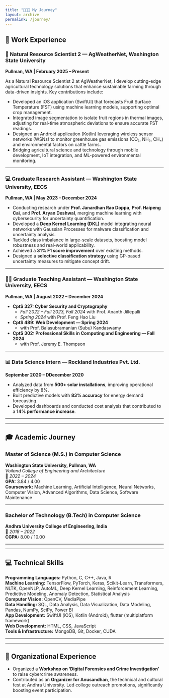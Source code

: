 ```yaml
---
title: "👨🏻‍💻 My Journey"
layout: archive
permalink: /journey/
---
```


## 💼 Work Experience

### 🌾 Natural Resource Scientist 2 — AgWeatherNet, Washington State University  
**Pullman, WA | February 2025 – Present**

As a Natural Resource Scientist 2 at AgWeatherNet, I develop cutting-edge agricultural technology solutions that enhance sustainable farming through data-driven insights. Key contributions include:

- Developed an iOS application (SwiftUI) that forecasts Fruit Surface Temperature (FST) using machine learning models, supporting optimal crop management.
- Integrated image segmentation to isolate fruit regions in thermal images, adjusting for real-time atmospheric deviations to ensure accurate FST readings.
- Designed an Android application (Kotlin) leveraging wireless sensor networks (WSNs) to monitor greenhouse gas emissions (CO₂, NH₃, CH₄) and environmental factors on cattle farms.
- Bridging agricultural science and technology through mobile development, IoT integration, and ML-powered environmental monitoring.

---

### 💻 Graduate Research Assistant — Washington State University, EECS  
**Pullman, WA | May 2023 – December 2024**

- Conducting research under **Prof. Janardhan Rao Doppa**, **Prof. Haipeng Cai**, and **Prof. Aryan Deshwal**, merging machine learning with cybersecurity for uncertainty quantification.  
- Developed a **Deep Kernel Learning (DKL)** model integrating neural networks with Gaussian Processes for malware classification and uncertainty analysis.  
- Tackled class imbalance in large-scale datasets, boosting model robustness and real-world applicability.  
- Achieved a **31% F1 score improvement** over existing methods.  
- Designed a **selective classification strategy** using GP-based uncertainty measures to mitigate concept drift.

---

### 👨‍🏫 Graduate Teaching Assistant — Washington State University, EECS  
**Pullman, WA | August 2022 – December 2024**

- **CptS 327: Cyber Security and Cryptography**  
  - *Fall 2022 – Fall 2023, Fall 2024* with Prof. Ananth Jillepalli  
  - *Spring 2024* with Prof. Feng Hao Liu  
- **CptS 489: Web Development — Spring 2024**  
  - with Prof. Balasubramanian (Subu) Kandaswamy  
- **CptS 302: Professional Skills in Computing and Engineering — Fall 2024**  
  - with Prof. Jeremy E. Thompson

---

### 📊 Data Science Intern — Rockland Industries Pvt. Ltd.  
**September 2020 – DDecember 2020**

- Analyzed data from **500+ solar installations**, improving operational efficiency by 8%.  
- Built predictive models with **83% accuracy** for energy demand forecasting.  
- Developed dashboards and conducted cost analysis that contributed to a **14% performance increase**.

---
---

## 🎓 Academic Journey

### Master of Science (M.S.) in Computer Science  
**Washington State University, Pullman, WA**  
*Voiland College of Engineering and Architecture*  
📅 *2022 – 2024*  
**GPA:** 3.84 / 4.00  
**Coursework:** Machine Learning, Artificial Intelligence, Neural Networks, Computer Vision, Advanced Algorithms, Data Science, Software Maintenance  

---

### Bachelor of Technology (B.Tech) in Computer Science  
**Andhra University College of Engineering, India**  
📅 *2018 – 2022*  
**CGPA:** 8.00 / 10.00  

---
---

## 💻 Technical Skills

**Programming Languages:** Python, C, C++, Java, R  
**Machine Learning:** TensorFlow, PyTorch, Keras, Scikit-Learn, Transformers, NLTK, OpenNLP, AutoML, Deep Kernel Learning, Reinforcement Learning, Predictive Modeling, Anomaly Detection, Statistical Analysis  
**Computer Vision:** OpenCV, MediaPipe  
**Data Handling:** SQL, Data Analysis, Data Visualization, Data Modeling, Pandas, NumPy, SciPy, Power BI  
**App Development:** SwiftUI (iOS), Kotlin (Android), flutter (multiplatform framework)  
**Web Development:** HTML, CSS, JavaScript  
**Tools & Infrastructure:** MongoDB, Git, Docker, CUDA


---
---

## 🎯 Organizational Experience

- Organized a **Workshop on ‘Digital Forensics and Crime Investigation’** to raise cybercrime awareness.  
- Contributed as an **Organizer for Anusandhan**, the technical and cultural fest at Andhra University. Led college outreach promotions, significantly boosting event participation.
